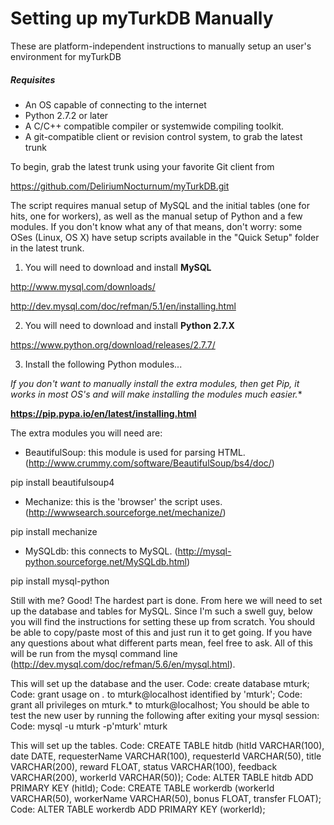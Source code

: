 Setting up myTurkDB Manually
========

These are platform-independent instructions to manually setup an user's environment for myTurkDB

##### Requisites

+ An OS capable of connecting to the internet
+ Python 2.7.2 or later
+ A C/C++ compatible compiler or systemwide compiling toolkit.
+ A git-compatible client or revision control system, to grab the latest trunk

To begin, grab the latest trunk using your favorite Git client from

https://github.com/DeliriumNocturnum/myTurkDB.git

The script requires manual setup of MySQL and the initial tables (one for hits, one for workers), as well as the manual setup of Python and a few modules. If you don't know what any of that means, don't worry: some OSes (Linux, OS X) have setup scripts available in the "Quick Setup" folder in the latest trunk.

1. You will need to download and install **MySQL**

http://www.mysql.com/downloads/

http://dev.mysql.com/doc/refman/5.1/en/installing.html

2. You will need to download and install **Python 2.7.X**

https://www.python.org/download/releases/2.7.7/

3. Install the following Python modules...

*If you don't want to manually install the extra modules, then get Pip, it works in most OS's and will make installing the modules much easier.**

**https://pip.pypa.io/en/latest/installing.html**

The extra modules you will need are:

+ BeautifulSoup: this module is used for parsing HTML. (http://www.crummy.com/software/BeautifulSoup/bs4/doc/)

pip install beautifulsoup4

+ Mechanize: this is the 'browser' the script uses. (http://wwwsearch.sourceforge.net/mechanize/)

pip install mechanize

+ MySQLdb: this connects to MySQL. (http://mysql-python.sourceforge.net/MySQLdb.html)

pip install mysql-python


Still with me? Good! The hardest part is done. From here we will need to set up the database and tables for MySQL. Since I'm such a swell guy, below you will find the instructions for setting these up from scratch. You should be able to copy/paste most of this and just run it to get going. If you have any questions about what different parts mean, feel free to ask. All of this will be run from the mysql command line (http://dev.mysql.com/doc/refman/5.6/en/mysql.html).


This will set up the database and the user.
Code:
create database mturk;
Code:
grant usage on *.* to mturk@localhost identified by 'mturk';
Code:
grant all privileges on mturk.* to mturk@localhost;
You should be able to test the new user by running the following after exiting your mysql session:
Code:
mysql -u mturk -p'mturk' mturk

This will set up the tables.
Code:
CREATE TABLE hitdb (hitId VARCHAR(100), date DATE, requesterName VARCHAR(100), requesterId VARCHAR(50), title VARCHAR(200), reward FLOAT, status VARCHAR(100), feedback VARCHAR(200), workerId VARCHAR(50));
Code:
ALTER TABLE hitdb ADD PRIMARY KEY (hitId);
Code:
CREATE TABLE workerdb (workerId VARCHAR(50), workerName VARCHAR(50), bonus FLOAT, transfer FLOAT);
Code:
ALTER TABLE workerdb ADD PRIMARY KEY (workerId);
